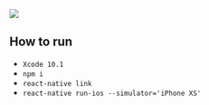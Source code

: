 ![](https://github.com/Liqiankun/DLReactNativeArchitecture/blob/master/switch_navigator.png)
## How to run 
* `Xcode 10.1`
* `npm i`
* `react-native link`
* `react-native run-ios --simulator='iPhone XS'`
